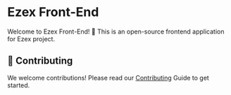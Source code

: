 # Ezex Front-End

Welcome to Ezex Front-End! 🚀 This is an open-source frontend application for
Ezex project.

## 🤝 Contributing

We welcome contributions! Please read our [Contributing](contribution.md) Guide
to get started.
